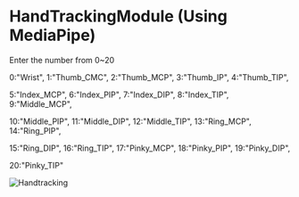 # HandTrackingModule (Using MediaPipe)

Enter the number from 0~20

0:"Wrist", 1:"Thumb_CMC", 2:"Thumb_MCP", 3:"Thumb_IP", 4:"Thumb_TIP",

5:"Index_MCP", 6:"Index_PIP", 7:"Index_DIP", 8:"Index_TIP", 9:"Middle_MCP",

10:"Middle_PIP", 11:"Middle_DIP", 12:"Middle_TIP", 13:"Ring_MCP", 14:"Ring_PIP",

15:"Ring_DIP", 16:"Ring_TIP", 17:"Pinky_MCP", 18:"Pinky_PIP", 19:"Pinky_DIP",

20:"Pinky_TIP"

![Handtracking](https://github.com/jimmycychang/HandTrackingModule/assets/103914673/38400d91-6a4e-46b6-a36a-ac0bc5eba64b)
